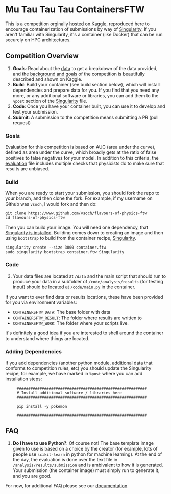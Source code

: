 # Mu Tau Tau Tau ContainersFTW

This is a competition orginally [hosted on Kaggle](https://www.kaggle.com/c/flavours-of-physics/data), reproduced here to encourage containerization of submissions by way of [Singularity](https://singularity.lbl.gov). If you aren't familiar with Singularity, it's a container (like Docker) that can be run securely on HPC architectures.


## Competition Overview

1. **Goals**: Read about the [data](https://www.kaggle.com/c/flavours-of-physics/data) to get a breakdown of the data provided, and the [background and goals](https://www.kaggle.com/c/flavours-of-physics) of the competition is beautifully described and shown on Kaggle. 
2. **Build**: Build your container (see build section below), which will install dependencies and prepare data for you. If you find that you need any more, or any additional software or libraries, you can add them to the `%post` section of the [Singularity](Singularity) file.
3. **Code**: Once you have your container built, you can use it to develop and test your submission.
4. **Submit**: A submission to the competition means submitting a PR (pull request)

### Goals
Evaluation for this competition is based on AUC (area under the curve), defined as area under the curve, which broadly gets at the ratio of false positives to false negatives for your model.  In addition to this criteria, the [evaluation](evaluation.py) file includes multiple checks that physicists do to make sure that results are unbiased.

### Build
When you are ready to start your submission, you should fork the repo to your branch, and then clone the fork. For example, if my username on Github was `vsoch`, I would fork and then do:

```
git clone https://www.github.com/vsoch/flavours-of-physics-ftw
cd flavours-of-physics-ftw
```

Then you can build your image. You will need one dependency, that [Singularity is installed](https://singularityware.github.io). Building comes down to creating an image and then using `bootstrap` to build from the container recipe, [Singularity](Singularity).

```
singularity create --size 3000 container.ftw 
sudo singularity bootstrap container.ftw Singularity
```

### Code

3. Your data files are located at `/data` and the main script that should run to produce your data in a subfolder of `/code/analysis/results` (for testing input) should be located at `/code/main.py` in the container.

If you want to ever find data or results locations, these have been provided for you via environment variables:

 - `CONTAINERSFTW_DATA`: The base folder with data
 - `CONTAINERSFTW_RESULT`: The folder where results are written to
 - `CONTAINERSFTW_WORK`: The folder where your scripts live.

It's definitely a good idea if you are interested to shell around the container to understand where things are located.

### Adding Dependencies
If you add dependencies (another python module, additional data that conforms to competition rules, etc) you should update the Singularity recipe, for example, we have marked in `%post` where you can add installation steps:

```
     #########################################################
     # Install additional software / libraries here
     #########################################################

     pip install -y pokemon

     #########################################################
```

## FAQ

1. **Do I have to use Python?**: Of course not! The base template image given to use is based on a choice by the creator (for example, lots of people use `scikit-learn` in python for machine learning). At the end of the day, the evaluation is done over the text file in `/analysis/results/submission` and is ambivalent to how it is generated. Your submission (the container image) must simply run to generate it, and you are good.

For now, for additional FAQ please see our [documentation](https://containers-ftw.github.io)
